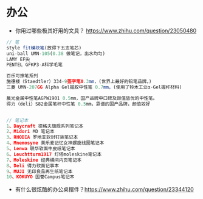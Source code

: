 # 办公

- 你用过哪些极其好用的文具？ https://www.zhihu.com/question/23050480 

```js
// 笔
style fit模块笔(放得下五支笔芯)
uni-ball UMN-105(0.38 做笔记，出水均匀)
LAMY EF尖
PENTEL GFKP3-A科学毛笔

百乐可擦笔系列
施德楼（Staedtler）334-9签字笔0.3mm，(世界上最好的铅笔品牌。)
三菱 UMN-207GG Alpha Gel握胶中性笔 0.7mm，(使用了铃木工业α-Gel握杆材料)

晨光金属中性笔AGPW1901 0.5mm，国产品牌中口碑及颜值皆优的中性笔。
得力（deli）S82金属笔杆中性笔 0.5mm，靠谱的国产品牌，颜值姣好


// 笔记本
1、Daycraft 德格夫旗舰系列笔记本
2、Midori MD 笔记本
3、RHODIA 罗地亚软封钉装笔记本
4、Mnemosyne 美乐麦记忆女神螺旋线圈笔记本
5、Lenwa 联华软面牛皮纸笔记本
6、Leuchtturm1917 灯塔moleskine笔记本
7、Moleskine 经典横间内页笔记本
8、Deli 得力软面记事本
9、MUJI 无印良品再生纸笔记本
10、KOKUYO 国誉Campus笔记本
```

- 有什么很炫酷的办公桌摆件？https://www.zhihu.com/question/23344120